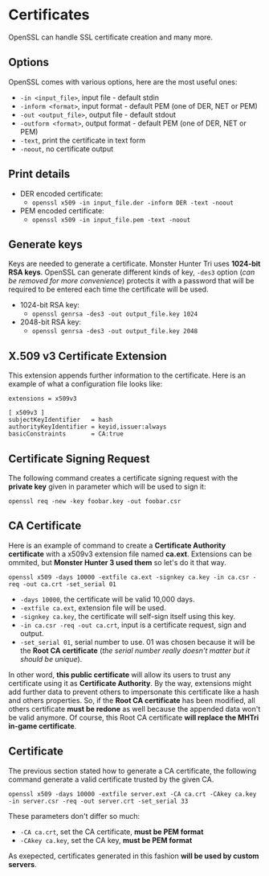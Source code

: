 # Certificates

OpenSSL can handle SSL certificate creation and many more.



Options
-------
OpenSSL comes with various options, here are the most useful ones:
 * ```-in <input_file>```, input file - default stdin
 * ```-inform <format>```, input format - default PEM (one of DER, NET or PEM)
 * ```-out <output_file>```, output file - default stdout
 * ```-outform <format>```, output format - default PEM (one of DER, NET or PEM)
 * ```-text```, print the certificate in text form
 * ```-noout```,  no certificate output



Print details
-------------
 * DER encoded certificate:
   * ```openssl x509 -in input_file.der -inform DER -text -noout```
 * PEM encoded certificate:
   * ```openssl x509 -in input_file.pem -text -noout```



Generate keys
-------------
Keys are needed to generate a certificate. Monster Hunter Tri uses **1024-bit RSA keys**. OpenSSL can generate different kinds of key, `-des3` option (_can be removed for more convenience_) protects it with a password that will be required to be entered each time the certificate will be used.
 * 1024-bit RSA key:
   * ```openssl genrsa -des3 -out output_file.key 1024```
 * 2048-bit RSA key:
   * ```openssl genrsa -des3 -out output_file.key 2048```



X.509 v3 Certificate Extension
------------------------------
This extension appends further information to the certificate. Here is an example of what a configuration file looks like:

```
extensions = x509v3

[ x509v3 ]
subjectKeyIdentifier   = hash
authorityKeyIdentifier = keyid,issuer:always
basicConstraints       = CA:true
```



Certificate Signing Request
---------------------------
The following command creates a certificate signing request with the **private key** given in parameter which will be used to sign it:

```openssl req -new -key foobar.key -out foobar.csr```



CA Certificate
--------------
Here is an example of command to create a **Certificate Authority certificate** with a x509v3 extension file named **ca.ext**. Extensions can be ommited, but **Monster Hunter 3 used them** so let's do it that way. 

```openssl x509 -days 10000 -extfile ca.ext -signkey ca.key -in ca.csr -req -out ca.crt -set_serial 01```

 * ```-days 10000```, the certificate will be valid 10,000 days.
 * ```-extfile ca.ext```, extension file will be used.
 * ```-signkey ca.key```, the certificate will self-sign itself using this key.
 * ```-in ca.csr -req -out ca.crt```, input is a certificate request, sign and output.
 * ```-set_serial 01```, serial number to use. 01 was chosen because it will be the **Root CA certificate** (_the serial number really doesn't matter but it should be unique_).

In other word, **this public certificate** will allow its users to trust any certificate using it as **Certificate Authority**. By the way, extensions might add further data to prevent others to impersonate this certificate like a hash and others properties. So, if the **Root CA certificate** has been modified, all others certificate **must be redone** as well because the appended data won't be valid anymore. Of course, this Root CA certificate **will replace the MHTri in-game certificate**.



Certificate
-----------
The previous section stated how to generate a CA certificate, the following command generate a valid certificate trusted by the given CA.

```openssl x509 -days 10000 -extfile server.ext -CA ca.crt -CAkey ca.key -in server.csr -req -out server.crt -set_serial 33```

These parameters don't differ so much:
 * ```-CA ca.crt```, set the CA certificate, **must be PEM format**
 * ```-CAkey ca.key```, set the CA key, **must be PEM format**

As exepected, certificates generated in this fashion **will be used by custom servers**.
